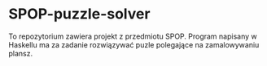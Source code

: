 # SPOP-puzzle-solver
To repozytorium zawiera projekt z przedmiotu SPOP. Program napisany w Haskellu ma za zadanie rozwiązywać puzle polegające na zamalowywaniu plansz.
